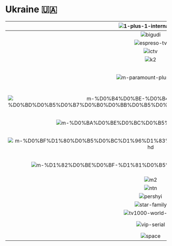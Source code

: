 # Ukraine 🇺🇦

| ![1-plus-1-international] | ![1-plus-1-marafon] | ![1-plus-1] | ![1-plus-1-ukraina] | ![2-plus-2] | ![24-kanal] |
|:---:|:---:|:---:|:---:|:---:|:---:|
| ![bigudi] | ![bolt] | ![channel5] | ![dim] | ![enter-film] | ![epic-drama] |
| ![espreso-tv] | ![film-drama] | ![filmbox-arthouse] | ![filmbox] | ![fox] | ![freedom] |
| ![ictv] | ![ictv-ukraine] | ![ictv2] | ![inter-plus] | ![inter] | ![k1] |
| ![k2] | ![kvartal-tv] | ![m-movie-hit-hd] | ![m-paramount-plus-2-hd] | ![m-paramount-plus-3-hd] | ![m-paramount-plus-4-hd] |
| ![m-paramount-plus-5-hd] | ![m-paramount-plus-hd] | ![m-series-top-2] | ![m-%D0%B1%D0%BE%D0%B9%D0%BE%D0%B2%D0%B8%D0%BA-hd] | ![m-%D0%B4%D0%B8%D0%BA%D0%B0-%D1%80%D0%BE%D0%B7%D0%B0] | ![m-%D0%B4%D0%B8%D0%BA%D0%B8%D0%B9-%D0%B0%D0%BD%D0%B3%D0%B5%D0%BB-hd] |
| ![m-%D0%B4%D0%BE-%D0%B4%D0%BD%D1%8F-%D0%BD%D0%B5%D0%B7%D0%B0%D0%BB%D0%B5%D0%B6%D0%BD%D0%BE%D1%81%D1%82%D1%96] | ![m-%D0%B4%D0%BE%D0%BA%D1%82%D0%BE%D1%80-%D1%85%D0%B0%D1%83%D1%81] | ![m-%D0%B4%D0%BE%D0%BA%D1%83%D0%BC%D0%B5%D0%BD%D1%82%D0%B0%D0%BB%D1%8C%D0%BD%D0%B5-%D0%BA%D1%96%D0%BD%D0%BE-hd] | ![m-%D0%B4%D1%80%D0%B0%D0%BC%D0%B0-hd] | ![m-%D0%B5%D0%BF%D0%BE%D1%85%D0%B0-hd] | ![m-%D0%B6%D0%B0%D1%85%D0%B8-hd] |
| ![m-%D0%BA%D0%BE%D0%BC%D0%B5%D0%B4%D1%96%D1%8F-hd] | ![m-%D0%BA%D1%96%D0%BD%D0%BE] | ![m-%D0%BA%D1%96%D0%BD%D0%BE-%D0%B7%D0%B2%D1%83%D1%87%D0%B8%D1%82%D1%8C-hd] | ![m-%D0%BA%D1%96%D0%BD%D0%BE%D1%85%D1%96%D1%82-hd] | ![m-%D0%BC%D0%B5%D0%B3%D0%B0%D1%85%D1%96%D1%82-hd] | ![m-%D0%BF%D1%80%D0%B0%D0%B9%D0%BC-hd] |
| ![m-%D0%BF%D1%80%D0%B5%D0%BC%D1%96%D1%83%D0%BC-%D0%BA%D1%96%D0%BD%D0%BE-hd] | ![m-%D1%80%D0%BE%D0%BC%D0%B0%D0%BD%D1%82%D0%B8%D0%BA%D0%B0-hd] | ![m-%D1%81%D0%B2%D0%B0%D1%82%D0%B8-hd] | ![m-%D1%81%D0%B5%D1%80%D1%96%D0%B0%D0%BB-%D0%BC%D0%B5%D0%BB%D0%BE%D0%B4%D1%80%D0%B0%D0%BC%D0%B0-hd] | ![m-%D1%81%D0%B5%D1%80%D1%96%D0%B0%D0%BB-%D1%82%D0%BE%D0%BF-hd] | ![m-%D1%82%D0%BE%D0%BF-hd] |
| ![m-%D1%82%D0%BE%D0%BF-%D1%81%D0%B5%D1%80%D1%96%D0%B0%D0%BB-hd] | ![m-%D1%82%D1%80%D0%B8%D0%BB%D0%B5%D1%80-hd] | ![m-%D1%84%D0%B0%D0%BD%D1%82%D0%B0%D1%81%D1%82%D0%B8%D0%BA%D0%B0-hd] | ![m-%D1%89%D0%BE-%D0%BF%D0%BE%D0%B4%D0%B8%D0%B2%D0%B8%D1%82%D0%B8%D1%81%D1%8F] | ![m-%D1%96%D1%81%D1%82%D0%BE%D1%80%D1%96%D1%97-hd] | ![m1] |
| ![m2] | ![mega] | ![nickelodeon-ukraine] | ![nlo-tv-1] | ![nlo-tv-2] | ![novyi-kanal] |
| ![ntn] | ![oce] | ![ost-west-24] | ![ost-west] | ![paramount-channel] | ![paramount-comedy] |
| ![pershyi] | ![pixel-tv] | ![plusplus] | ![pryamiy-kanal] | ![rada-tv] | ![star-cinema] |
| ![star-family] | ![stb] | ![suspilne-kultura] | ![tet] | ![tv1000-action] | ![tv1000] |
| ![tv1000-world-kino] | ![ukraine-1] | ![ukraine-2] | ![unian] | ![vip-comedy] | ![vip-megahit] |
| ![vip-serial] | ![zoom] | ![%D0%B4%D0%B8%D0%B2%D0%B8%D1%81%D1%8C-%D1%8F%D0%BA-%D1%87%D1%83%D1%82%D0%BD%D0%BE] | ![%D0%B4%D0%BE%D1%80%D0%B0%D0%BC%D0%B0] |  |  |
| ![space] | ![space] | ![space] | ![space] | ![space] | ![space] |

[1-plus-1-international]:1-plus-1-international-ua.png
[1-plus-1-marafon]:1-plus-1-marafon-ua.png
[1-plus-1]:1-plus-1-ua.png
[1-plus-1-ukraina]:1-plus-1-ukraina-ua.png
[2-plus-2]:2-plus-2-ua.png
[24-kanal]:24-kanal-ua.png
[bigudi]:bigudi-ua.png
[bolt]:bolt-ua.png
[channel5]:channel5-ua.png
[dim]:dim-ua.png
[enter-film]:enter-film-ua.png
[epic-drama]:epic-drama-ua.png
[espreso-tv]:espreso-tv-ua.png
[film-drama]:film-ua-drama-ua.png
[filmbox-arthouse]:filmbox-arthouse-ua.png
[filmbox]:filmbox-ua.png
[fox]:fox-ua.png
[freedom]:freedom-ua.png
[ictv]:ictv-ua.png
[ictv-ukraine]:ictv-ukraine-ua.png
[ictv2]:ictv2-ua.png
[inter-plus]:inter-plus-ua.png
[inter]:inter-ua.png
[k1]:k1-ua.png
[k2]:k2-ua.png
[kvartal-tv]:kvartal-tv-ua.png
[m-movie-hit-hd]:m-movie-hit-hd-ua.png
[m-paramount-plus-2-hd]:m-paramount-plus-2-hd-ua.png
[m-paramount-plus-3-hd]:m-paramount-plus-3-hd-ua.png
[m-paramount-plus-4-hd]:m-paramount-plus-4-hd-ua.png
[m-paramount-plus-5-hd]:m-paramount-plus-5-hd-ua.png
[m-paramount-plus-hd]:m-paramount-plus-hd-ua.png
[m-series-top-2]:m-series-top-2-ua.png
[m-%D0%B1%D0%BE%D0%B9%D0%BE%D0%B2%D0%B8%D0%BA-hd]:m-%D0%B1%D0%BE%D0%B9%D0%BE%D0%B2%D0%B8%D0%BA-hd-ua.png
[m-%D0%B4%D0%B8%D0%BA%D0%B0-%D1%80%D0%BE%D0%B7%D0%B0]:m-%D0%B4%D0%B8%D0%BA%D0%B0-%D1%80%D0%BE%D0%B7%D0%B0-ua.png
[m-%D0%B4%D0%B8%D0%BA%D0%B8%D0%B9-%D0%B0%D0%BD%D0%B3%D0%B5%D0%BB-hd]:m-%D0%B4%D0%B8%D0%BA%D0%B8%D0%B9-%D0%B0%D0%BD%D0%B3%D0%B5%D0%BB-hd-ua.png
[m-%D0%B4%D0%BE-%D0%B4%D0%BD%D1%8F-%D0%BD%D0%B5%D0%B7%D0%B0%D0%BB%D0%B5%D0%B6%D0%BD%D0%BE%D1%81%D1%82%D1%96]:m-%D0%B4%D0%BE-%D0%B4%D0%BD%D1%8F-%D0%BD%D0%B5%D0%B7%D0%B0%D0%BB%D0%B5%D0%B6%D0%BD%D0%BE%D1%81%D1%82%D1%96-ua.png
[m-%D0%B4%D0%BE%D0%BA%D1%82%D0%BE%D1%80-%D1%85%D0%B0%D1%83%D1%81]:m-%D0%B4%D0%BE%D0%BA%D1%82%D0%BE%D1%80-%D1%85%D0%B0%D1%83%D1%81-ua.png
[m-%D0%B4%D0%BE%D0%BA%D1%83%D0%BC%D0%B5%D0%BD%D1%82%D0%B0%D0%BB%D1%8C%D0%BD%D0%B5-%D0%BA%D1%96%D0%BD%D0%BE-hd]:m-%D0%B4%D0%BE%D0%BA%D1%83%D0%BC%D0%B5%D0%BD%D1%82%D0%B0%D0%BB%D1%8C%D0%BD%D0%B5-%D0%BA%D1%96%D0%BD%D0%BE-hd-ua.png
[m-%D0%B4%D1%80%D0%B0%D0%BC%D0%B0-hd]:m-%D0%B4%D1%80%D0%B0%D0%BC%D0%B0-hd-ua.png
[m-%D0%B5%D0%BF%D0%BE%D1%85%D0%B0-hd]:m-%D0%B5%D0%BF%D0%BE%D1%85%D0%B0-hd-ua.png
[m-%D0%B6%D0%B0%D1%85%D0%B8-hd]:m-%D0%B6%D0%B0%D1%85%D0%B8-hd-ua.png
[m-%D0%BA%D0%BE%D0%BC%D0%B5%D0%B4%D1%96%D1%8F-hd]:m-%D0%BA%D0%BE%D0%BC%D0%B5%D0%B4%D1%96%D1%8F-hd-ua.png
[m-%D0%BA%D1%96%D0%BD%D0%BE]:m-%D0%BA%D1%96%D0%BD%D0%BE-ua-ua.png
[m-%D0%BA%D1%96%D0%BD%D0%BE-%D0%B7%D0%B2%D1%83%D1%87%D0%B8%D1%82%D1%8C-hd]:m-%D0%BA%D1%96%D0%BD%D0%BE-%D0%B7%D0%B2%D1%83%D1%87%D0%B8%D1%82%D1%8C-hd-ua.png
[m-%D0%BA%D1%96%D0%BD%D0%BE%D1%85%D1%96%D1%82-hd]:m-%D0%BA%D1%96%D0%BD%D0%BE%D1%85%D1%96%D1%82-hd-ua.png
[m-%D0%BC%D0%B5%D0%B3%D0%B0%D1%85%D1%96%D1%82-hd]:m-%D0%BC%D0%B5%D0%B3%D0%B0%D1%85%D1%96%D1%82-hd-ua.png
[m-%D0%BF%D1%80%D0%B0%D0%B9%D0%BC-hd]:m-%D0%BF%D1%80%D0%B0%D0%B9%D0%BC-hd-ua.png
[m-%D0%BF%D1%80%D0%B5%D0%BC%D1%96%D1%83%D0%BC-%D0%BA%D1%96%D0%BD%D0%BE-hd]:m-%D0%BF%D1%80%D0%B5%D0%BC%D1%96%D1%83%D0%BC-%D0%BA%D1%96%D0%BD%D0%BE-hd-ua.png
[m-%D1%80%D0%BE%D0%BC%D0%B0%D0%BD%D1%82%D0%B8%D0%BA%D0%B0-hd]:m-%D1%80%D0%BE%D0%BC%D0%B0%D0%BD%D1%82%D0%B8%D0%BA%D0%B0-hd-ua.png
[m-%D1%81%D0%B2%D0%B0%D1%82%D0%B8-hd]:m-%D1%81%D0%B2%D0%B0%D1%82%D0%B8-hd-ua.png
[m-%D1%81%D0%B5%D1%80%D1%96%D0%B0%D0%BB-%D0%BC%D0%B5%D0%BB%D0%BE%D0%B4%D1%80%D0%B0%D0%BC%D0%B0-hd]:m-%D1%81%D0%B5%D1%80%D1%96%D0%B0%D0%BB-%D0%BC%D0%B5%D0%BB%D0%BE%D0%B4%D1%80%D0%B0%D0%BC%D0%B0-hd-ua.png
[m-%D1%81%D0%B5%D1%80%D1%96%D0%B0%D0%BB-%D1%82%D0%BE%D0%BF-hd]:m-%D1%81%D0%B5%D1%80%D1%96%D0%B0%D0%BB-%D1%82%D0%BE%D0%BF-hd-ua.png
[m-%D1%82%D0%BE%D0%BF-hd]:m-%D1%82%D0%BE%D0%BF-hd-ua.png
[m-%D1%82%D0%BE%D0%BF-%D1%81%D0%B5%D1%80%D1%96%D0%B0%D0%BB-hd]:m-%D1%82%D0%BE%D0%BF-%D1%81%D0%B5%D1%80%D1%96%D0%B0%D0%BB-hd-ua.png
[m-%D1%82%D1%80%D0%B8%D0%BB%D0%B5%D1%80-hd]:m-%D1%82%D1%80%D0%B8%D0%BB%D0%B5%D1%80-hd-ua.png
[m-%D1%84%D0%B0%D0%BD%D1%82%D0%B0%D1%81%D1%82%D0%B8%D0%BA%D0%B0-hd]:m-%D1%84%D0%B0%D0%BD%D1%82%D0%B0%D1%81%D1%82%D0%B8%D0%BA%D0%B0-hd-ua.png
[m-%D1%89%D0%BE-%D0%BF%D0%BE%D0%B4%D0%B8%D0%B2%D0%B8%D1%82%D0%B8%D1%81%D1%8F]:m-%D1%89%D0%BE-%D0%BF%D0%BE%D0%B4%D0%B8%D0%B2%D0%B8%D1%82%D0%B8%D1%81%D1%8F-ua.png
[m-%D1%96%D1%81%D1%82%D0%BE%D1%80%D1%96%D1%97-hd]:m-%D1%96%D1%81%D1%82%D0%BE%D1%80%D1%96%D1%97-hd-ua.png
[m1]:m1-ua.png
[m2]:m2-ua.png
[mega]:mega-ua.png
[nickelodeon-ukraine]:nickelodeon-ukraine-ua.png
[nlo-tv-1]:nlo-tv-1-ua.png
[nlo-tv-2]:nlo-tv-2-ua.png
[novyi-kanal]:novyi-kanal-ua.png
[ntn]:ntn-ua.png
[oce]:oce-ua.png
[ost-west-24]:ost-west-24-ua.png
[ost-west]:ost-west-ua.png
[paramount-channel]:paramount-channel-ua.png
[paramount-comedy]:paramount-comedy-ua.png
[pershyi]:pershyi-ua.png
[pixel-tv]:pixel-tv-ua.png
[plusplus]:plusplus-ua.png
[pryamiy-kanal]:pryamiy-kanal-ua.png
[rada-tv]:rada-tv-ua.png
[star-cinema]:star-cinema-ua.png
[star-family]:star-family-ua.png
[stb]:stb-ua.png
[suspilne-kultura]:suspilne-kultura-ua.png
[tet]:tet-ua.png
[tv1000-action]:tv1000-action-ua.png
[tv1000]:tv1000-ua.png
[tv1000-world-kino]:tv1000-world-kino-ua.png
[ukraine-1]:ukraine-1-ua.png
[ukraine-2]:ukraine-2-ua.png
[unian]:unian-ua.png
[vip-comedy]:vip-comedy-ua.png
[vip-megahit]:vip-megahit-ua.png
[vip-serial]:vip-serial-ua.png
[zoom]:zoom-ua.png
[%D0%B4%D0%B8%D0%B2%D0%B8%D1%81%D1%8C-%D1%8F%D0%BA-%D1%87%D1%83%D1%82%D0%BD%D0%BE]:%D0%B4%D0%B8%D0%B2%D0%B8%D1%81%D1%8C-%D1%8F%D0%BA-%D1%87%D1%83%D1%82%D0%BD%D0%BE-ua.png
[%D0%B4%D0%BE%D1%80%D0%B0%D0%BC%D0%B0]:%D0%B4%D0%BE%D1%80%D0%B0%D0%BC%D0%B0-ua.png

[Space]:../../misc/space-1500.png "Space"
